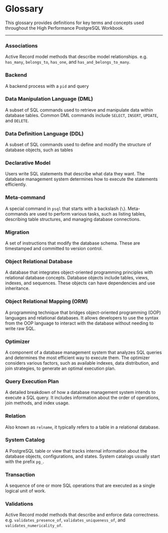 # Glossary

This glossary provides definitions for key terms and concepts used throughout the High Performance PostgreSQL Workbook.

---
### Associations
Active Record model methods that describe model relationships. e.g. `has_many`, `belongs_to`, `has_one`, and `has_and_belongs_to_many`.

### Backend
A backend process with a `pid` and query

### Data Manipulation Language (DML)
A subset of SQL commands used to retrieve and manipulate data within database tables. Common DML commands include `SELECT`, `INSERT`, `UPDATE`, and `DELETE`.

### Data Definition Language (DDL)
A subset of SQL commands used to define and modify the structure of database objects, such as tables

### Declarative Model
Users write SQL statements that describe what data they want. The database management system determines how to execute the statements efficiently.

### Meta-command
A special command in `psql` that starts with a backslash (`\`). Meta-commands are used to perform various tasks, such as listing tables, describing table structures, and managing database connections.

### Migration
A set of instructions that modify the database schema. These are timestamped and committed to version control.

### Object Relational Database
A database that integrates object-oriented programming principles with relational database concepts. Database objects include tables, views, indexes, and sequences. These objects can have dependencies and use inheritance.

### Object Relational Mapping (ORM)
A programming technique that bridges object-oriented programming (OOP) languages and relational databases. It allows developers to use the syntax from the OOP language to interact with the database without needing to write raw SQL.

### Optimizer
A component of a database management system that analyzes SQL queries and determines the most efficient way to execute them. The optimizer considers various factors, such as available indexes, data distribution, and join strategies, to generate an optimal execution plan.

### Query Execution Plan
A detailed breakdown of how a database management system intends to execute a SQL query. It includes information about the order of operations, join methods, and index usage.

### Relation
Also known as `relname`, it typically refers to a table in a relational database.

### System Catalog
A PostgreSQL table or view that tracks internal information about the database objects, configurations, and states. System catalogs usually start with the prefix `pg_`.

### Transaction
A sequence of one or more SQL operations that are executed as a single logical unit of work.

### Validations
Active Record model methods that describe and enforce data correctness. e.g. `validates_presence_of`, `validates_uniqueness_of`, and `validates_numericality_of`.